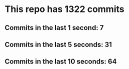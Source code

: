 # This repo has 1322 commits

## Commits in the last 1 second: 7
## Commits in the last 5 seconds: 31
## Commits in the last 10 seconds: 64
